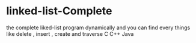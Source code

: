 # linked-list-Complete
the complete liked-list program dynamically and you can find every things like delete , insert , create and traverse 
C
C++
Java

